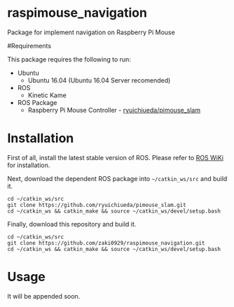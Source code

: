 # raspimouse_navigation
Package for implement navigation on Raspberry Pi Mouse


#Requirements

This package requires the following to run:

* Ubuntu
  * Ubuntu 16.04 (Ubuntu 16.04 Server recomended)
* ROS
  * Kinetic Kame
* ROS Package
  * Raspberry Pi Mouse Controller - [ryuichiueda/pimouse_slam](https://github.com/ryuichiueda/pimouse_slam)

# Installation

First of all, install the latest stable version of ROS.
Please refer to [ROS WiKi](http://wiki.ros.org/kinetic/Installation) for installation.

Next, download the dependent ROS package into `~/catkin_ws/src` and build it.

```
cd ~/catkin_ws/src
git clone https://github.com/ryuichiueda/pimouse_slam.git
cd ~/catkin_ws && catkin_make && source ~/catkin_ws/devel/setup.bash
```

Finally, download this repository and build it.

```
cd ~/catkin_ws/src
git clone https://github.com/zaki0929/raspimouse_navigation.git
cd ~/catkin_ws && catkin_make && source ~/catkin_ws/devel/setup.bash
```

# Usage

It will be appended soon.
